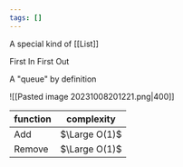 ```yaml
---
tags: []
---
```

A special kind of [[List]]

First In First Out

A "queue" by definition

![[Pasted image 20231008201221.png|400]]

| function | complexity |
| -------- | ---------- |
| Add      | $\Large O(1)$ |
| Remove   | $\Large O(1)$ |
